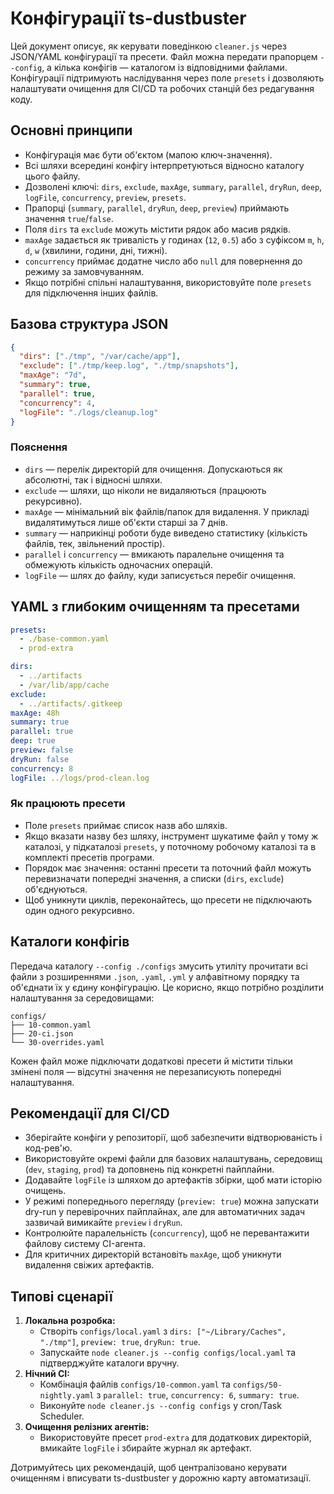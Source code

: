 # Конфігурації ts-dustbuster

Цей документ описує, як керувати поведінкою `cleaner.js` через JSON/YAML конфігурації та пресети. Файл можна передати прапорцем `--config`, а кілька конфігів — каталогом із відповідними файлами. Конфігурації підтримують наслідування через поле `presets` і дозволяють налаштувати очищення для CI/CD та робочих станцій без редагування коду.

## Основні принципи

- Конфігурація має бути об'єктом (мапою ключ-значення).
- Всі шляхи всередині конфігу інтерпретуються відносно каталогу цього файлу.
- Дозволені ключі: `dirs`, `exclude`, `maxAge`, `summary`, `parallel`, `dryRun`, `deep`, `logFile`, `concurrency`, `preview`, `presets`.
- Прапорці (`summary`, `parallel`, `dryRun`, `deep`, `preview`) приймають значення `true`/`false`.
- Поля `dirs` та `exclude` можуть містити рядок або масив рядків.
- `maxAge` задається як тривалість у годинах (`12`, `0.5`) або з суфіксом `m`, `h`, `d`, `w` (хвилини, години, дні, тижні).
- `concurrency` приймає додатне число або `null` для повернення до режиму за замовчуванням.
- Якщо потрібні спільні налаштування, використовуйте поле `presets` для підключення інших файлів.

## Базова структура JSON

```json
{
  "dirs": ["./tmp", "/var/cache/app"],
  "exclude": ["./tmp/keep.log", "./tmp/snapshots"],
  "maxAge": "7d",
  "summary": true,
  "parallel": true,
  "concurrency": 4,
  "logFile": "./logs/cleanup.log"
}
```

### Пояснення

- `dirs` — перелік директорій для очищення. Допускаються як абсолютні, так і відносні шляхи.
- `exclude` — шляхи, що ніколи не видаляються (працюють рекурсивно).
- `maxAge` — мінімальний вік файлів/папок для видалення. У прикладі видалятимуться лише об'єкти старші за 7 днів.
- `summary` — наприкінці роботи буде виведено статистику (кількість файлів, тек, звільнений простір).
- `parallel` і `concurrency` — вмикають паралельне очищення та обмежують кількість одночасних операцій.
- `logFile` — шлях до файлу, куди записується перебіг очищення.

## YAML з глибоким очищенням та пресетами

```yaml
presets:
  - ./base-common.yaml
  - prod-extra

dirs:
  - ../artifacts
  - /var/lib/app/cache
exclude:
  - ../artifacts/.gitkeep
maxAge: 48h
summary: true
parallel: true
deep: true
preview: false
dryRun: false
concurrency: 8
logFile: ../logs/prod-clean.log
```

### Як працюють пресети

- Поле `presets` приймає список назв або шляхів.
- Якщо вказати назву без шляху, інструмент шукатиме файл у тому ж каталозі, у підкаталозі `presets`, у поточному робочому каталозі та в комплекті пресетів програми.
- Порядок має значення: останні пресети та поточний файл можуть перевизначати попередні значення, а списки (`dirs`, `exclude`) об'єднуються.
- Щоб уникнути циклів, переконайтесь, що пресети не підключають один одного рекурсивно.

## Каталоги конфігів

Передача каталогу `--config ./configs` змусить утиліту прочитати всі файли з розширеннями `.json`, `.yaml`, `.yml` у алфавітному порядку та об'єднати їх у єдину конфігурацію. Це корисно, якщо потрібно розділити налаштування за середовищами:

```
configs/
├── 10-common.yaml
├── 20-ci.json
└── 30-overrides.yaml
```

Кожен файл може підключати додаткові пресети й містити тільки змінені поля — відсутні значення не перезаписують попередні налаштування.

## Рекомендації для CI/CD

- Зберігайте конфіги у репозиторії, щоб забезпечити відтворюваність і код-рев'ю.
- Використовуйте окремі файли для базових налаштувань, середовищ (`dev`, `staging`, `prod`) та доповнень під конкретні пайплайни.
- Додавайте `logFile` із шляхом до артефактів збірки, щоб мати історію очищень.
- У режимі попереднього перегляду (`preview: true`) можна запускати dry-run у перевірочних пайплайнах, але для автоматичних задач зазвичай вимикайте `preview` і `dryRun`.
- Контролюйте паралельність (`concurrency`), щоб не перевантажити файлову систему CI-агента.
- Для критичних директорій встановіть `maxAge`, щоб уникнути видалення свіжих артефактів.

## Типові сценарії

1. **Локальна розробка:**
   - Створіть `configs/local.yaml` з `dirs: ["~/Library/Caches", "./tmp"]`, `preview: true`, `dryRun: true`.
   - Запускайте `node cleaner.js --config configs/local.yaml` та підтверджуйте каталоги вручну.
2. **Нічний CI:**
   - Комбінація файлів `configs/10-common.yaml` та `configs/50-nightly.yaml` з `parallel: true`, `concurrency: 6`, `summary: true`.
   - Виконуйте `node cleaner.js --config configs` у cron/Task Scheduler.
3. **Очищення релізних агентів:**
   - Використовуйте пресет `prod-extra` для додаткових директорій, вмикайте `logFile` і збирайте журнал як артефакт.

Дотримуйтесь цих рекомендацій, щоб централізовано керувати очищенням і вписувати ts-dustbuster у дорожню карту автоматизації.
